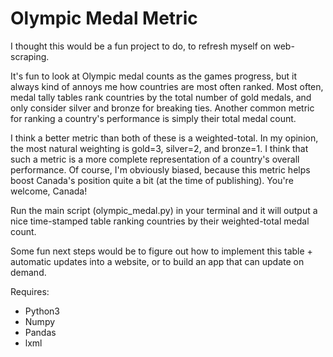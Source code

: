 # Olympic Medal Metric

I thought this would be a fun project to do, to refresh myself on web-scraping.

It's fun to look at Olympic medal counts as the games progress, but it
always kind of annoys me how countries are most often ranked. Most often, medal
tally tables rank countries by the total number of gold medals, and only
consider silver and bronze for breaking ties. Another common metric for ranking
a country's performance is simply their total medal count. 

I think a better metric than both of these is a weighted-total. In my
opinion, the most natural weighting is gold=3, silver=2, and bronze=1. I think
that such a metric is a more complete representation of a country's overall
performance. Of course, I'm obviously biased, because this metric helps boost 
Canada's position quite a bit (at the time of publishing). You're welcome, Canada!

Run the main script (olympic_medal.py) in your terminal and it will output a nice time-stamped
table ranking countries by their weighted-total medal count.

Some fun next steps would be to figure out how to implement this table +
automatic updates into a website, or to build an app that can update on 
demand.

Requires: 
  - Python3
  - Numpy
  - Pandas
  - lxml
